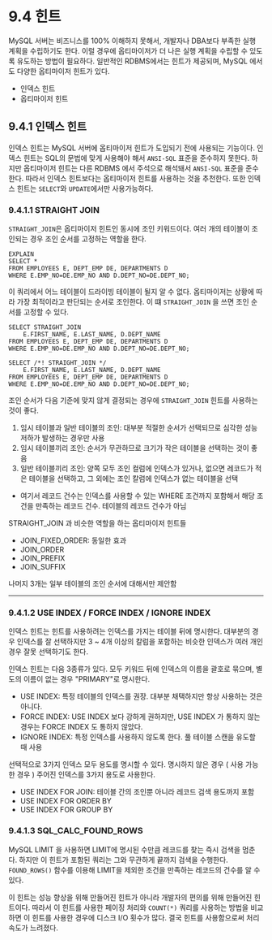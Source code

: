 # 9.4 힌트
MySQL 서버는 비즈니스를 100% 이해하지 못해서, 개발자나 DBA보다 부족한 실행 계획을 수립하기도 한다. 
이럴 경우에 옵티마이저가 더 나은 실행 계획을 수립할 수 있도록 유도하는 방법이 필요하다. 
일반적인 RDBMS에서는 힌트가 제공되며, MySQL 에서도 다양한 옵티마이저 힌트가 있다.
- 인덱스 힌트
- 옵티마이저 힌트

## 9.4.1 인덱스 힌트
인덱스 힌트는 MySQL 서버에 옵티마이저 힌트가 도입되기 전에 사용되는 기능이다. 
인덱스 힌트는 SQL의 문법에 맞게 사용해야 해서 `ANSI-SQL` 표준을 준수하지 못한다. 
하지만 옵티마이저 힌트는 다른 RDBMS 에서 주석으로 해석돼서 `ANSI-SQL` 표준을 준수한다. 
따라서 인덱스 힌트보다는 옵티마이저 힌트를 사용하는 것을 추천한다. 
또한 인덱스 힌트는 `SELECT`와 `UPDATE`에서만 사용가능하다.

### 9.4.1.1 STRAIGHT JOIN
`STRAIGHT_JOIN`은 옵티마이저 힌트인 동시에 조인 키워드이다. 
여러 개의 테이블이 조인되는 경우 조인 순서를 고정하는 역할을 한다. 
```roomsql
EXPLAIN
SELECT *
FROM EMPLOYEES E, DEPT_EMP DE, DEPARTMENTS D
WHERE E.EMP_NO=DE.EMP_NO AND D.DEPT_NO=DE.DEPT_NO;
```
이 쿼리에서 어느 테이블이 드라이빙 테이블이 될지 알 수 없다. 
옵티마이저는 상황에 따라 가장 최적이라고 판단되는 순서로 조인한다. 
이 떄 `STRAIGHT_JOIN` 을 쓰면 조인 순서를 고정할 수 있다.
```roomsql
SELECT STRAIGHT_JOIN
    E.FIRST_NAME, E.LAST_NAME, D.DEPT_NAME
FROM EMPLOYEES E, DEPT_EMP DE, DEPARTMENTS D
WHERE E.EMP_NO=DE.EMP_NO AND D.DEPT_NO=DE.DEPT_NO;

SELECT /*! STRAIGHT_JOIN */
    E.FIRST_NAME, E.LAST_NAME, D.DEPT_NAME
FROM EMPLOYEES E, DEPT_EMP DE, DEPARTMENTS D
WHERE E.EMP_NO=DE.EMP_NO AND D.DEPT_NO=DE.DEPT_NO;
```

조인 순서가 다음 기준에 맞지 않게 결정되는 경우에 `STRAIGHT_JOIN` 힌트를 사용하는 것이 좋다.
1. 임시 테이블과 일반 테이블의 조인: 대부분 적절한 순서가 선택되므로 심각한 성능 저하가 발생하는 경우만 사용
2. 임시 테이블끼리 조인: 순서가 무관하므로 크기가 작은 테이블을 선택하는 것이 좋음
3. 일반 테이블끼리 조인: 양쪽 모두 조인 컬럼에 인덱스가 있거나, 없으면 레코드가 적은 테이블을 선택하고, 그 외에는 조인 칼럼에 인덱스가 없는 테이블을 선택

* 여기서 레코드 건수는 인덱스를 사용할 수 있는 WHERE 조건까지 포함해서 해당 조건을 만족하는 레코드 건수. 테이블의 레코드 건수가 아님

STRAIGHT_JOIN 과 비슷한 역할을 하는 옵티마이저 힌트들
- JOIN_FIXED_ORDER: 동일한 효과
- JOIN_ORDER
- JOIN_PREFIX
- JOIN_SUFFIX

나머지 3개는 일부 테이블의 조인 순서에 대해서만 제안함
***

### 9.4.1.2 USE INDEX / FORCE INDEX / IGNORE INDEX
인덱스 힌트는 힌트를 사용하려는 인덱스를 가지는 테이블 뒤에 명시한다. 
대부분의 경우 인덱스를 잘 선택하지만 3 ~ 4개 이상의 칼럼을 포함하는 비슷한 인덱스가 여러 개인 경우 잘못 선택하기도 한다. 

인덱스 힌트는 다음 3종류가 있다. 모두 키워드 뒤에 인덱스의 이름을 괄호로 묶으며, 별도의 이름이 없는 경우 "PRIMARY"로 명시한다.
- USE INDEX: 특정 테이블의 인덱스를 권장. 대부분 채택하지만 항상 사용하는 것은 아니다.
- FORCE INDEX: USE INDEX 보다 강하게 권하지만, USE INDEX 가 통하지 않는 경우는 FORCE INDEX 도 통하지 않았다.
- IGNORE INDEX: 특정 인덱스를 사용하지 않도록 한다. 풀 테이블 스캔을 유도할 때 사용

선택적으로 3가지 인덱스 모두 용도를 명시할 수 있다. 명시하지 않은 경우 ( 사용 가능한 경우 ) 주어진 인덱스를 3가지 용도로 사용한다.
- USE INDEX FOR JOIN: 테이블 간의 조인뿐 아니라 레코드 검색 용도까지 포함
- USE INDEX FOR ORDER BY
- USE INDEX FOR GROUP BY

### 9.4.1.3 SQL_CALC_FOUND_ROWS
MySQL LIMIT 을 사용하면 LIMIT에 명시된 수만큼 레코드를 찾는 즉시 검색을 멈춘다. 
하지만 이 힌트가 포함된 쿼리는 그와 무관하게 끝까지 검색을 수행한다. 
`FOUND_ROWS()` 함수를 이용해 LIMIT을 제외한 조건을 만족하는 레코드의 건수를 알 수 있다. 

이 힌트는 성능 향상을 위해 만들어진 힌트가 아니라 개발자의 편의를 위해 만들어진 힌트이다. 
따라서 이 힌트를 사용한 페이징 처리와 `COUNT(*)` 쿼리를 사용하는 방법을 비교하면 이 힌트를 사용한 경우에 디스크 I/O 횟수가 많다. 
결국 힌트를 사용함으로써 처리 속도가 느려졌다.